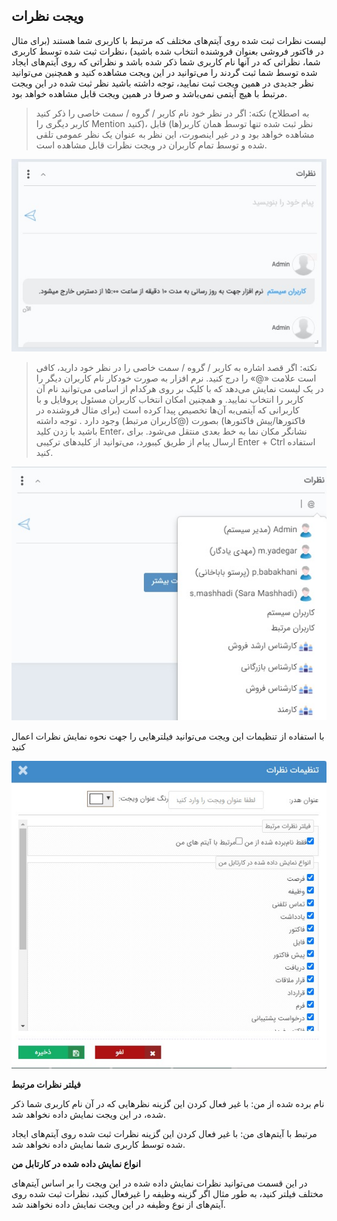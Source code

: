 ##  ویجت نظرات  
 

لیست نظرات ثبت شده روی آیتم‌های مختلف که مرتبط با کاربری شما هستند (برای مثال در فاکتور فروشی بعنوان فروشنده انتخاب شده باشید) ،نظرات ثبت شده توسط کاربری شما، نظراتی که در آنها نام کاربری شما ذکر شده باشد و نظراتی که روی آیتم‌های ایجاد شده توسط شما ثبت گردند را می‌توانید در این ویجت مشاهده کنید و همچنین می‌توانید نظر جدیدی در همین ویجت ثبت نمایید، توجه داشته باشید نظر ثبت شده در این ویجت مرتبط با هیچ آیتمی‌ نمی‌باشد و صرفا در همین ویجت قابل مشاهده خواهد بود.

> نکته: اگر در نظر خود نام کاربر / گروه / سمت خاصی را ذکر کنید (به اصطلاح کاربر دیگری را Mention کنید)، نظر ثبت شده تنها توسط همان کاربر(ها) قابل مشاهده خواهد بود و در غیر اینصورت، این نظر به عنوان یک نظر عمومی ‌تلقی شده و توسط تمام کاربران در ویجت نظرات قابل مشاهده است.

![](CommentsWidget.jpg)

> نکته: اگر قصد اشاره به کاربر / گروه / سمت خاصی را در نظر خود دارید، کافی است علامت «@» را درج کنید. نرم افزار به صورت خودکار نام کاربران دیگر را در یک لیست نمایش می‌دهد که با کلیک بر روی هرکدام از اسامی ‌می‌توانید نام آن کاربر را انتخاب نمایید.  و همچنین امکان انتخاب کاربران مسئول پروفایل  و با کاربرانی که آیتمی‌به آن‌ها تخصیص پیدا کرده است (برای مثال فروشنده در فاکتورها/پیش فاکتورها) بصورت (@کاربران مرتبط) وجود دارد .
  توجه داشته باشید با زدن کلید Enter، نشانگر مکان نما به خط بعدی منتقل می‌شود. برای ارسال پیام از طریق کیبورد، می‌توانید از کلیدهای ترکیبی Enter + Ctrl استفاده کنید.

![](Mention.jpg)

با استفاده از تنظیمات این ویجت می‌توانید فیلترهایی را جهت نحوه نمایش نظرات اعمال کنید

![](CommentsSetting.jpg)

**فیلتر نظرات مرتبط**

نام برده شده از من: با غیر فعال کردن این گزینه نظرهایی که در آن نام کاربری شما ذکر شده، در این ویجت نمایش داده نخواهد شد.

مرتبط با آیتم‌های من: با غیر فعال کردن این گزینه نظرات ثبت شده روی آیتم‌های ایجاد شده توسط کاربری شما نمایش داده نخواهد شد.

**انواع نمایش داده شده در کارتابل من**

در این قسمت می‌توانید نظرات نمایش داده شده در این ویجت را بر اساس آیتم‌های مختلف فیلتر کنید، به طور مثال اگر گزینه وظیفه را غیرفعال کنید، نظرات ثبت شده روی آیتم‌های از نوع وظیفه در این ویجت نمایش داده نخواهند شد.
